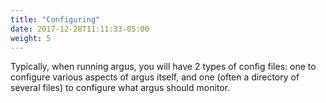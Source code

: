 ```yaml
---
title: "Configuring"
date: 2017-12-28T11:11:33-05:00
weight: 5
---
```


Typically, when running argus, you will have 2 types of config files:
one to configure various aspects of argus itself, and one (often a
directory of several files) to configure what argus should monitor.

